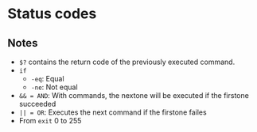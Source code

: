 # Status codes

## Notes

- `$?` contains the return code of the previously executed command.
- `if`
  - `-eq`: Equal
  - `-ne`: Not equal
- `&& = AND`: With commands, the nextone will be executed if the firstone succeeded
- `|| = OR`: Executes the next command if the firstone failes
- From `exit` 0 to 255